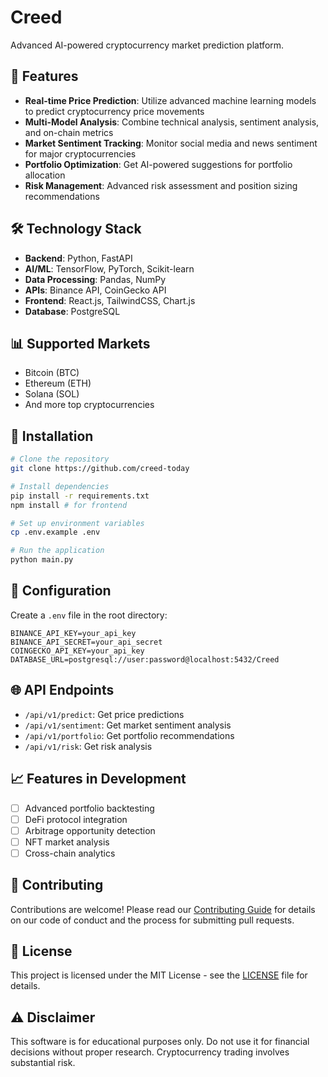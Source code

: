# Creed

Advanced AI-powered cryptocurrency market prediction platform.

## 🚀 Features

- **Real-time Price Prediction**: Utilize advanced machine learning models to predict cryptocurrency price movements
- **Multi-Model Analysis**: Combine technical analysis, sentiment analysis, and on-chain metrics
- **Market Sentiment Tracking**: Monitor social media and news sentiment for major cryptocurrencies
- **Portfolio Optimization**: Get AI-powered suggestions for portfolio allocation
- **Risk Management**: Advanced risk assessment and position sizing recommendations

## 🛠️ Technology Stack

- **Backend**: Python, FastAPI
- **AI/ML**: TensorFlow, PyTorch, Scikit-learn
- **Data Processing**: Pandas, NumPy
- **APIs**: Binance API, CoinGecko API
- **Frontend**: React.js, TailwindCSS, Chart.js
- **Database**: PostgreSQL

## 📊 Supported Markets

- Bitcoin (BTC)
- Ethereum (ETH)
- Solana (SOL)
- And more top cryptocurrencies

## 🔧 Installation

```bash
# Clone the repository
git clone https://github.com/creed-today

# Install dependencies
pip install -r requirements.txt
npm install # for frontend

# Set up environment variables
cp .env.example .env

# Run the application
python main.py
```

## 📝 Configuration

Create a `.env` file in the root directory:

```env
BINANCE_API_KEY=your_api_key
BINANCE_API_SECRET=your_api_secret
COINGECKO_API_KEY=your_api_key
DATABASE_URL=postgresql://user:password@localhost:5432/Creed
```

## 🌐 API Endpoints

- `/api/v1/predict`: Get price predictions
- `/api/v1/sentiment`: Get market sentiment analysis
- `/api/v1/portfolio`: Get portfolio recommendations
- `/api/v1/risk`: Get risk analysis

## 📈 Features in Development

- [ ] Advanced portfolio backtesting
- [ ] DeFi protocol integration
- [ ] Arbitrage opportunity detection
- [ ] NFT market analysis
- [ ] Cross-chain analytics

## 🤝 Contributing

Contributions are welcome! Please read our [Contributing Guide](CONTRIBUTING.md) for details on our code of conduct and the process for submitting pull requests.

## 📄 License

This project is licensed under the MIT License - see the [LICENSE](LICENSE) file for details.

## ⚠️ Disclaimer

This software is for educational purposes only. Do not use it for financial decisions without proper research. Cryptocurrency trading involves substantial risk.
